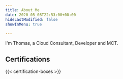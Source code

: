 ```yaml
---
title: About Me
date: 2020-05-08T22:53:00+00:00
hideLastModified: false
showInMenu: true

---
```

I'm Thomas, a Cloud Consultant, Developer and MCT. 

## Certifications

{{< certification-boxes >}}